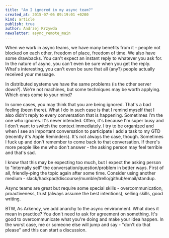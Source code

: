 ```yaml
---
title: "Am I ignored in my async team?"
created_at: 2015-07-06 09:19:01 +0200
kind: article
publish: true
author: Andrzej Krzywda
newsletter: async_remote_main
---
```


When we work in async teams, we have many benefits from it - people not blocked on each other, freedom of place, freedom of time.
We also have some drawbacks. You can't expect an instant reply to whatever you ask for. In the nature of async, you can't even be sure when you get the reply. What's interesting, you can't even be sure that all (any?) people actually received your message.

<!-- more -->

In distributed systems we have the same problems (is the other server down?). We're not machines, but some techniques may be worth applying. Which ones come to your mind?

In some cases, you may think that you are being ignored. That's a bad feeling (been there). What I do in such case is that I remind myself that I also didn't reply to every conversation that is happening. Sometimes I'm the one who ignores. It's never intended. Often, it's because I'm super busy and I don't want to switch the context immediately. I try to be organized and when I see an important conversation to participate I add a task to my GTD (recently it's Apple Reminders). It's not always the case, though. Sometimes I fuck up and don't remember to come back to that conversation. If there's more people like me who don't answer  - the asking person may feel terrible and that's sad.

I know that this may be expecting too much, but I expect the asking person to "internally sell" the conversation/question/problem in better ways. First of all, friendly-ping the topic again after some time. Consider using another medium - slack/hackpad/discourse/mumble/trello/github/email/standup.

Async teams are great but require some special skills - overcommunication, proactiveness, trust (always assume the best intentions), selling skills, good writing.

BTW, As Arkency, we add anarchy to the async environment. What does it mean in practice? You don't need to ask for agreement on something. It's good to overcommunicate what you're doing and make your idea happen. In the worst case, me or someone else will jump and say - "don't do that please" and this can start a discussion.
